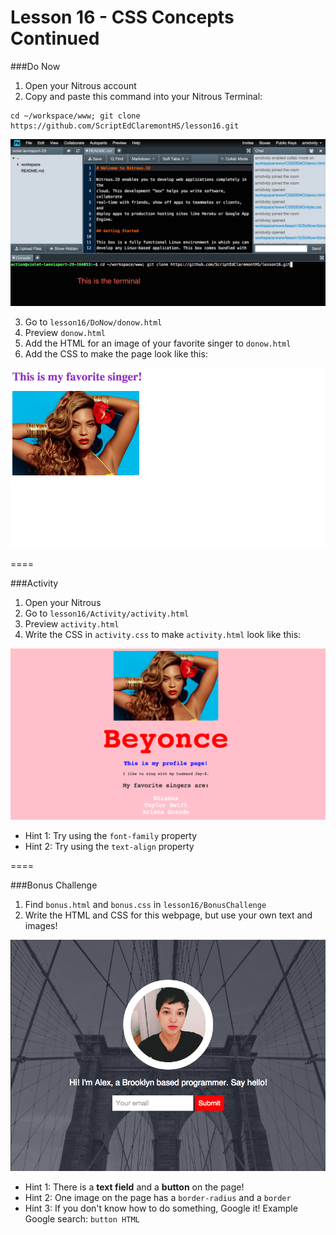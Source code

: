 Lesson 16 - CSS Concepts Continued
========

###Do Now

1. Open your Nitrous account
2. Copy and paste this command into your Nitrous Terminal:

  ```
  cd ~/workspace/www; git clone https://github.com/ScriptEdClaremontHS/lesson16.git
  ```

  ![Nitrous terminal](images/nitrous-small.png)

3. Go to `lesson16/DoNow/donow.html`
4. Preview `donow.html`
5. Add the HTML for an image of your favorite singer to `donow.html`
6. Add the CSS to make the page look like this:

  ![Do now](images/lesson16donow.png)

====

###Activity

1. Open your Nitrous
2. Go to `lesson16/Activity/activity.html`
3. Preview `activity.html`
4. Write the CSS in `activity.css` to make `activity.html` look like this:

  ![Activity](images/lesson16activity.png)

* Hint 1: Try using the `font-family` property
* Hint 2: Try using the `text-align` property

====

###Bonus Challenge

1. Find `bonus.html` and `bonus.css` in `lesson16/BonusChallenge`
2. Write the HTML and CSS for this webpage, but use your own text and images!

 ![Bonus Challenge](images/lesson16bonus.png)

* Hint 1: There is a **text field** and a **button** on the page!
* Hint 2: One image on the page has a `border-radius` and a `border`
* Hint 3: If you don't know how to do something, Google it! Example Google search: `button HTML`
